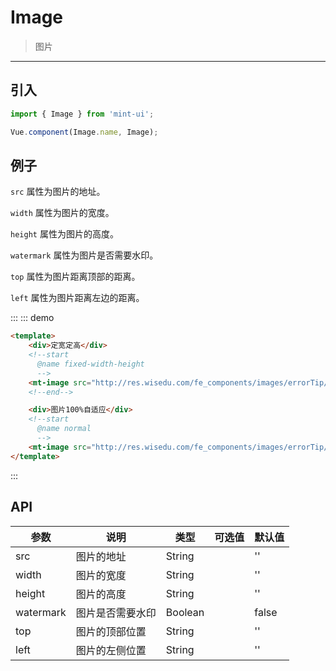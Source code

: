 # Image

> 图片

-------------

## 引入

```javascript
import { Image } from 'mint-ui';

Vue.component(Image.name, Image);
```

## 例子

`src` 属性为图片的地址。

`width` 属性为图片的宽度。

`height` 属性为图片的高度。

`watermark` 属性为图片是否需要水印。

`top` 属性为图片距离顶部的距离。

`left` 属性为图片距离左边的距离。




:::
::: demo
```html
<template>
    <div>定宽定高</div>
    <!--start
      @name fixed-width-height
      -->
    <mt-image src="http://res.wisedu.com/fe_components/images/errorTip/no_search_result2.png" width="200px" height="200px"></mt-image>
    <!--end-->

    <div>图片100%自适应</div>
    <!--start
      @name normal
      -->
    <mt-image src="http://res.wisedu.com/fe_components/images/errorTip/System_upgrade.png"></mt-image>
</template>

```
:::


## API
| 参数 | 说明 | 类型 | 可选值 | 默认值 |
|------|-------|---------|-------|--------|
| src | 图片的地址 | String | | '' |
| width | 图片的宽度 | String | | '' |
| height | 图片的高度 | String | | '' |
| watermark | 图片是否需要水印 | Boolean | | false |
| top | 图片的顶部位置 | String | | '' |
| left | 图片的左侧位置 | String | | '' |


